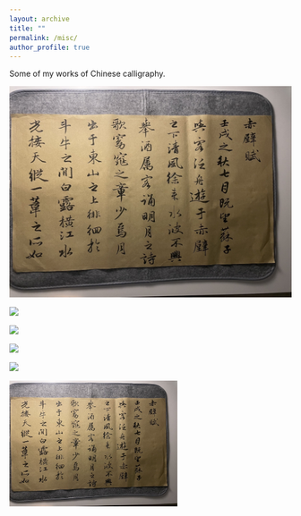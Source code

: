 ```yaml
---
layout: archive
title: ""
permalink: /misc/
author_profile: true
---
```



Some of my works of Chinese calligraphy.


![](../images/m1.png)

![](../images/m2.png)

![](../images/m3.png)

![](../images/m7.png)

![](../images/m8.png)

<img src="../images/m1.png" width="300">

